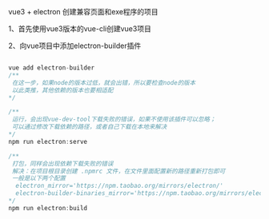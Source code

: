 vue3 + electron 创建兼容页面和exe程序的项目

1、首先使用vue3版本的vue-cli创建vue3项目

2、向vue项目中添加electron-builder插件

```javascript

vue add electron-builder
/**
 在这一步，如果node的版本过低，就会出错，所以要检查node的版本
 以此类推，其他依赖的版本也要相适配
*/

/**
 运行，会出现vue-dev-tool下载失败的错误，如果不使用该插件可以忽略；
 可以通过修改下载依赖的路径，或者自己下载在本地来解决
*/
npm run electron:serve

/**
 打包，同样会出现依赖下载失败的错误
 解决：在项目根目录创建 .npmrc 文件，在文件里面配置新的路径重新打包即可
 一般是以下两个配置
  electron_mirror='https://npm.taobao.org/mirrors/electron/'
  electron-builder-binaries_mirror='https://npm.taobao.org/mirrors/electron-builder-binaries/'
*/
npm run electron:build

```



